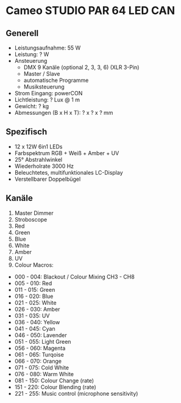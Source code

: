 # Cameo STUDIO PAR 64 LED CAN

## Generell

- Leistungsaufnahme: 55 W
- Leistung: ? W
- Ansteuerung
  - DMX 9 Kanäle (optional 2, 3, 3, 6) (XLR 3-Pin)
  - Master / Slave
  - automatische Programme
  - Musiksteuerung
- Strom Eingang: powerCON
- Lichtleistung: ? Lux @ 1 m
- Gewicht: ? kg
- Abmessungen (B x H x T): ? x ? x ? mm

## Spezifisch

- 12 x 12W 6in1 LEDs
- Farbspektrum RGB + Weiß + Amber + UV
- 25° Abstrahlwinkel
- Wiederholrate 3000 Hz
- Beleuchtetes, multifunktionales LC-Display
- Verstellbarer Doppelbügel

## Kanäle

1. Master Dimmer
2. Stroboscope
3. Red
4. Green
5. Blue
6. White
7. Amber
8. UV
9. Colour Macros:
  - 000 - 004: Blackout / Colour Mixing CH3 - CH8
  - 005 - 010: Red
  - 011 - 015: Green
  - 016 - 020: Blue
  - 021 - 025: White
  - 026 - 030: Amber
  - 031 - 035: UV
  - 036 - 040: Yellow
  - 041 - 045: Cyan
  - 046 - 050: Lavender
  - 051 - 055: Light Green
  - 056 - 060: Magenta
  - 061 - 065: Turqoise
  - 066 - 070: Orange
  - 071 - 075: Cold White
  - 076 - 080: Warm White
  - 081 - 150: Colour Change (rate)
  - 151 - 220: Colour Blending (rate)
  - 221 - 255: Music control (microphone sensitivity)
